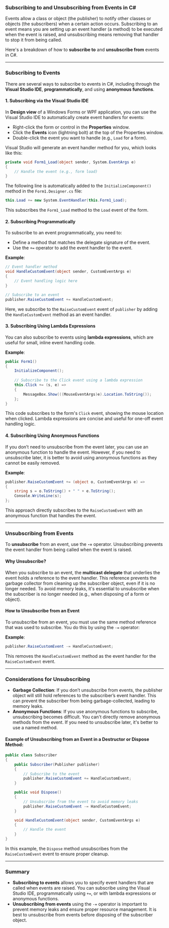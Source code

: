 ### **Subscribing to and Unsubscribing from Events in C#**

Events allow a class or object (the publisher) to notify other classes or objects (the subscribers) when a certain action occurs. Subscribing to an event means you are setting up an event handler (a method) to be executed when the event is raised, and unsubscribing means removing that handler to stop it from being called.

Here's a breakdown of how to **subscribe to** and **unsubscribe from** events in C#.

---

### **Subscribing to Events**

There are several ways to subscribe to events in C#, including through the **Visual Studio IDE**, **programmatically**, and using **anonymous functions**.

#### 1. **Subscribing via the Visual Studio IDE**

In **Design view** of a Windows Forms or WPF application, you can use the Visual Studio IDE to automatically create event handlers for events:

- Right-click the form or control in the **Properties** window.
- Click the **Events** icon (lightning bolt) at the top of the Properties window.
- Double-click the event you want to handle (e.g., `Load` for a form).

Visual Studio will generate an event handler method for you, which looks like this:

```csharp
private void Form1_Load(object sender, System.EventArgs e)
{
    // Handle the event (e.g., form load)
}
```

The following line is automatically added to the `InitializeComponent()` method in the `Form1.Designer.cs` file:

```csharp
this.Load += new System.EventHandler(this.Form1_Load);
```

This subscribes the `Form1_Load` method to the `Load` event of the form.

#### 2. **Subscribing Programmatically**

To subscribe to an event programmatically, you need to:

- Define a method that matches the delegate signature of the event.
- Use the `+=` operator to add the event handler to the event.

**Example**:

```csharp
// Event handler method
void HandleCustomEvent(object sender, CustomEventArgs e)
{
    // Event handling logic here
}

// Subscribe to an event
publisher.RaiseCustomEvent += HandleCustomEvent;
```

Here, we subscribe to the `RaiseCustomEvent` event of `publisher` by adding the `HandleCustomEvent` method as an event handler.

#### 3. **Subscribing Using Lambda Expressions**

You can also subscribe to events using **lambda expressions**, which are useful for small, inline event handling code.

**Example**:

```csharp
public Form1()
{
    InitializeComponent();
    
    // Subscribe to the Click event using a lambda expression
    this.Click += (s, e) =>
    {
        MessageBox.Show(((MouseEventArgs)e).Location.ToString());
    };
}
```

This code subscribes to the form's `Click` event, showing the mouse location when clicked. Lambda expressions are concise and useful for one-off event handling logic.

#### 4. **Subscribing Using Anonymous Functions**

If you don’t need to unsubscribe from the event later, you can use an anonymous function to handle the event. However, if you need to unsubscribe later, it is better to avoid using anonymous functions as they cannot be easily removed.

**Example**:

```csharp
publisher.RaiseCustomEvent += (object o, CustomEventArgs e) =>
{
    string s = o.ToString() + " " + e.ToString();
    Console.WriteLine(s);
};
```

This approach directly subscribes to the `RaiseCustomEvent` with an anonymous function that handles the event.

---

### **Unsubscribing from Events**

To **unsubscribe** from an event, use the **`-=`** operator. Unsubscribing prevents the event handler from being called when the event is raised.

#### **Why Unsubscribe?**

When you subscribe to an event, the **multicast delegate** that underlies the event holds a reference to the event handler. This reference prevents the garbage collector from cleaning up the subscriber object, even if it is no longer needed. To avoid memory leaks, it's essential to unsubscribe when the subscriber is no longer needed (e.g., when disposing of a form or object).

#### **How to Unsubscribe from an Event**

To unsubscribe from an event, you must use the same method reference that was used to subscribe. You do this by using the `-=` operator:

**Example**:

```csharp
publisher.RaiseCustomEvent -= HandleCustomEvent;
```

This removes the `HandleCustomEvent` method as the event handler for the `RaiseCustomEvent` event.

---

### **Considerations for Unsubscribing**

- **Garbage Collection**: If you don’t unsubscribe from events, the publisher object will still hold references to the subscriber’s event handler. This can prevent the subscriber from being garbage-collected, leading to memory leaks.
- **Anonymous Functions**: If you use anonymous functions to subscribe, unsubscribing becomes difficult. You can't directly remove anonymous methods from the event. If you need to unsubscribe later, it's better to use a named method.
  
#### **Example of Unsubscribing from an Event in a Destructor or Dispose Method**:

```csharp
public class Subscriber
{
    public Subscriber(Publisher publisher)
    {
        // Subscribe to the event
        publisher.RaiseCustomEvent += HandleCustomEvent;
    }

    public void Dispose()
    {
        // Unsubscribe from the event to avoid memory leaks
        publisher.RaiseCustomEvent -= HandleCustomEvent;
    }

    void HandleCustomEvent(object sender, CustomEventArgs e)
    {
        // Handle the event
    }
}
```

In this example, the `Dispose` method unsubscribes from the `RaiseCustomEvent` event to ensure proper cleanup.

---

### **Summary**

- **Subscribing to events** allows you to specify event handlers that are called when events are raised. You can subscribe using the Visual Studio IDE, programmatically using `+=`, or with lambda expressions or anonymous functions.
- **Unsubscribing from events** using the `-=` operator is important to prevent memory leaks and ensure proper resource management. It is best to unsubscribe from events before disposing of the subscriber object.
